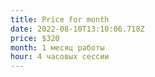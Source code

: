 ```yaml
---
title: Price for month
date: 2022-08-10T13:10:06.718Z
price: $320
month: 1 месяц работы
hour: 4 часовых сессии
---
```

